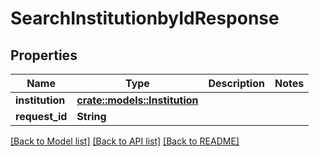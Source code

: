 # SearchInstitutionbyIdResponse

## Properties

Name | Type | Description | Notes
------------ | ------------- | ------------- | -------------
**institution** | [**crate::models::Institution**](Institution.md) |  | 
**request_id** | **String** |  | 

[[Back to Model list]](../README.md#documentation-for-models) [[Back to API list]](../README.md#documentation-for-api-endpoints) [[Back to README]](../README.md)


